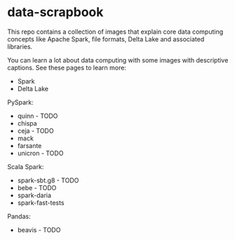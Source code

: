 # data-scrapbook

This repo contains a collection of images that explain core data computing concepts like Apache Spark, file formats, Delta Lake and associated libraries.

You can learn a lot about data computing with some images with descriptive captions.  See these pages to learn more:

* Spark
* Delta Lake

PySpark:

* quinn - TODO
* chispa
* ceja - TODO
* mack
* farsante
* unicron - TODO

Scala Spark: 

* spark-sbt.g8 - TODO
* bebe - TODO
* spark-daria
* spark-fast-tests

Pandas:

* beavis - TODO

